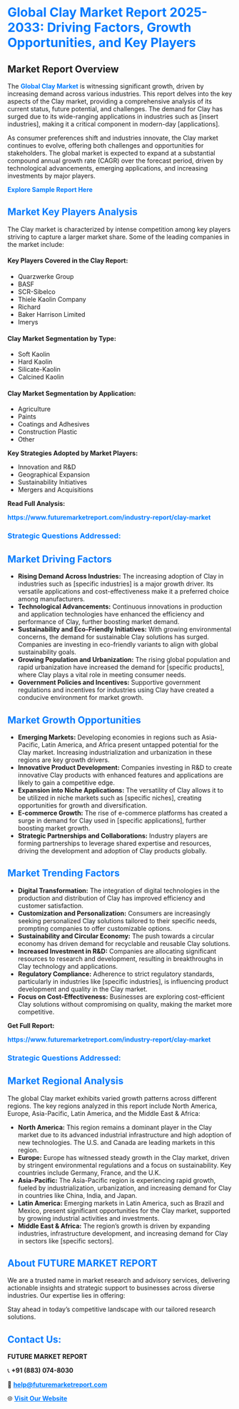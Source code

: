 <h1 style="color: #007BFF;">Global Clay Market Report 2025-2033: Driving Factors, Growth Opportunities, and Key Players</h1>

<section id="overview">
<h2>Market Report Overview</h2>
<p>The <a href="https://www.futuremarketreport.com/industry-report/clay-market" style="color: #007BFF; text-decoration: none;"><strong>Global Clay Market</strong></a> is witnessing significant growth, driven by increasing demand across various industries. This report delves into the key aspects of the Clay market, providing a comprehensive analysis of its current status, future potential, and challenges. The demand for Clay has surged due to its wide-ranging applications in industries such as [insert industries], making it a critical component in modern-day [applications].</p>
<p>As consumer preferences shift and industries innovate, the Clay market continues to evolve, offering both challenges and opportunities for stakeholders. The global market is expected to expand at a substantial compound annual growth rate (CAGR) over the forecast period, driven by technological advancements, emerging applications, and increasing investments by major players.</p>
</section>

<section id="overview">
<p><a href="https://www.futuremarketreport.com/request-sample/reportId=47047" style="color: #007BFF; text-decoration: none;"><strong>Explore Sample Report Here</strong></a></p>
</section>

<section id="key-players">
<h2 style="color: #007BFF;">Market Key Players Analysis</h2>
<p>The Clay market is characterized by intense competition among key players striving to capture a larger market share. Some of the leading companies in the market include:</p>
<h4>Key Players Covered in the Clay Report:</h4>
<ul><li>Quarzwerke Group</li><li>BASF</li><li>SCR-Sibelco</li><li>Thiele Kaolin Company</li><li>Richard</li><li>Baker Harrison Limited</li><li>Imerys</li></ul>
<h4>Clay Market Segmentation by Type:</h4>
<ul><li>Soft Kaolin</li><li>Hard Kaolin</li><li>Silicate-Kaolin</li><li>Calcined Kaolin</li></ul>

<h4>Clay Market Segmentation by Application:</h4>
<ul><li>Agriculture</li><li>Paints</li><li>Coatings and Adhesives</li><li>Construction Plastic</li><li>Other</li></ul>
<p><strong>Key Strategies Adopted by Market Players:</strong></p>
<ul>
<li>Innovation and R&D</li>
<li>Geographical Expansion</li>
<li>Sustainability Initiatives</li>
<li>Mergers and Acquisitions</li>
</ul>
</section>

<section>
<p><strong>Read Full Analysis: </strong></p><a href="https://www.futuremarketreport.com/industry-report/clay-market" style="color: #007BFF; text-decoration: none;"><strong>https://www.futuremarketreport.com/industry-report/clay-market</strong></a>
<h3 style="color: #007BFF;">Strategic Questions Addressed:</h3>
</section>

<section id="driving-factors">
<h2 style="color: #007BFF;">Market Driving Factors</h2>
<ul>
<li><strong>Rising Demand Across Industries:</strong> The increasing adoption of Clay in industries such as [specific industries] is a major growth driver. Its versatile applications and cost-effectiveness make it a preferred choice among manufacturers.</li>
<li><strong>Technological Advancements:</strong> Continuous innovations in production and application technologies have enhanced the efficiency and performance of Clay, further boosting market demand.</li>
<li><strong>Sustainability and Eco-Friendly Initiatives:</strong> With growing environmental concerns, the demand for sustainable Clay solutions has surged. Companies are investing in eco-friendly variants to align with global sustainability goals.</li>
<li><strong>Growing Population and Urbanization:</strong> The rising global population and rapid urbanization have increased the demand for [specific products], where Clay plays a vital role in meeting consumer needs.</li>
<li><strong>Government Policies and Incentives:</strong> Supportive government regulations and incentives for industries using Clay have created a conducive environment for market growth.</li>
</ul>
</section>

<section id="growth-opportunities">
<h2 style="color: #007BFF;">Market Growth Opportunities</h2>
<ul>
<li><strong>Emerging Markets:</strong> Developing economies in regions such as Asia-Pacific, Latin America, and Africa present untapped potential for the Clay market. Increasing industrialization and urbanization in these regions are key growth drivers.</li>
<li><strong>Innovative Product Development:</strong> Companies investing in R&D to create innovative Clay products with enhanced features and applications are likely to gain a competitive edge.</li>
<li><strong>Expansion into Niche Applications:</strong> The versatility of Clay allows it to be utilized in niche markets such as [specific niches], creating opportunities for growth and diversification.</li>
<li><strong>E-commerce Growth:</strong> The rise of e-commerce platforms has created a surge in demand for Clay used in [specific applications], further boosting market growth.</li>
<li><strong>Strategic Partnerships and Collaborations:</strong> Industry players are forming partnerships to leverage shared expertise and resources, driving the development and adoption of Clay products globally.</li>
</ul>
</section>

<section id="trending-factors">
<h2 style="color: #007BFF;">Market Trending Factors</h2>
<ul>
<li><strong>Digital Transformation:</strong> The integration of digital technologies in the production and distribution of Clay has improved efficiency and customer satisfaction.</li>
<li><strong>Customization and Personalization:</strong> Consumers are increasingly seeking personalized Clay solutions tailored to their specific needs, prompting companies to offer customizable options.</li>
<li><strong>Sustainability and Circular Economy:</strong> The push towards a circular economy has driven demand for recyclable and reusable Clay solutions.</li>
<li><strong>Increased Investment in R&D:</strong> Companies are allocating significant resources to research and development, resulting in breakthroughs in Clay technology and applications.</li>
<li><strong>Regulatory Compliance:</strong> Adherence to strict regulatory standards, particularly in industries like [specific industries], is influencing product development and quality in the Clay market.</li>
<li><strong>Focus on Cost-Effectiveness:</strong> Businesses are exploring cost-efficient Clay solutions without compromising on quality, making the market more competitive.</li>
</ul>
</section>

<section>
<p><strong>Get Full Report: </strong></p><a href="https://www.futuremarketreport.com/industry-report/clay-market" style="color: #007BFF; text-decoration: none;"><strong>https://www.futuremarketreport.com/industry-report/clay-market</strong></a>
<h3 style="color: #007BFF;">Strategic Questions Addressed:</h3>
</section>


<section id="regional-analysis">
<h2 style="color: #007BFF;">Market Regional Analysis</h2>
<p>The global Clay market exhibits varied growth patterns across different regions. The key regions analyzed in this report include North America, Europe, Asia-Pacific, Latin America, and the Middle East & Africa:</p>
<ul>
<li><strong>North America:</strong> This region remains a dominant player in the Clay market due to its advanced industrial infrastructure and high adoption of new technologies. The U.S. and Canada are leading markets in this region.</li>
<li><strong>Europe:</strong> Europe has witnessed steady growth in the Clay market, driven by stringent environmental regulations and a focus on sustainability. Key countries include Germany, France, and the U.K.</li>
<li><strong>Asia-Pacific:</strong> The Asia-Pacific region is experiencing rapid growth, fueled by industrialization, urbanization, and increasing demand for Clay in countries like China, India, and Japan.</li>
<li><strong>Latin America:</strong> Emerging markets in Latin America, such as Brazil and Mexico, present significant opportunities for the Clay market, supported by growing industrial activities and investments.</li>
<li><strong>Middle East & Africa:</strong> The region’s growth is driven by expanding industries, infrastructure development, and increasing demand for Clay in sectors like [specific sectors].</li>
</ul>
</section>

<footer>
<h2 style="color: #007BFF;">About FUTURE MARKET REPORT</h2>
<p>We are a trusted name in market research and advisory services, delivering actionable insights and strategic support to businesses across diverse industries. Our expertise lies in offering:</p>

<p>Stay ahead in today’s competitive landscape with our tailored research solutions.</p>

<h2 style="color: #007BFF;">Contact Us:</h2>
<p><strong>FUTURE MARKET REPORT</strong></p>
<p>📞 <strong>+91 (883) 074-8030</strong></p>
<p>📧 <strong><a href="mailto:help@futuremarketreport.com" style="color: #007BFF;">help@futuremarketreport.com</a></strong></p>
<p>🌐 <strong><a href="https://www.futuremarketreport.com/" style="color: #007BFF;">Visit Our Website</a></strong></p>
</footer>